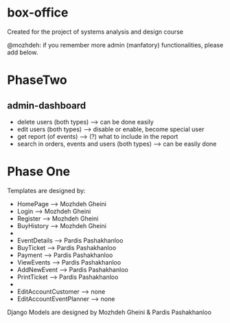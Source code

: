 # box-office
Created for the project of systems analysis and design course

@mozhdeh: if you remember more admin (manfatory) functionalities, please add below.

PhaseTwo
===============
admin-dashboard
--------------
* delete users (both types) --> can be done easily
* edit users (both types) --> disable or enable, become special user
* get report (of events) --> (?) what to include in the report
* search in orders, events and users (both types) --> can be easily done


Phase One
===============
Templates are designed by:
* HomePage    --> Mozhdeh Gheini
* Login       --> Mozhdeh Gheini
* Register    --> Mozhdeh Gheini
* BuyHistory  --> Mozhdeh Gheini
* 
* EventDetails  --> Pardis Pashakhanloo
* BuyTicket     --> Pardis Pashakhanloo
* Payment       --> Pardis Pashakhanloo
* ViewEvents    --> Pardis Pashakhanloo
* AddNewEvent   --> Pardis Pashakhanloo
* PrintTicket	--> Pardis Pashakhanloo
* 
* EditAccountCustomer --> none
* EditAccountEventPlanner --> none

Django Models are designed by Mozhdeh Gheini & Pardis Pashakhanloo

